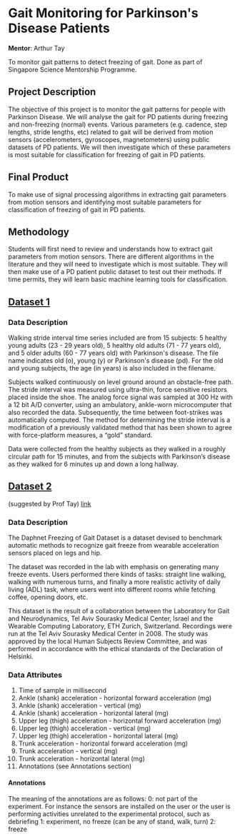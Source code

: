 # Gait Monitoring for Parkinson's Disease Patients
**Mentor**: Arthur Tay

To monitor gait patterns to detect freezing of gait. Done as part of Singapore Science Mentorship Programme.

## Project Description
The objective of this project is to monitor the gait patterns for people with Parkinson Disease. We will analyse the gait for PD patients during freezing and non-freezing (normal) events. Various parameters (e.g. cadence, step lengths, stride lengths, etc) related to gait will be derived from motion sensors (accelerometers, gyroscopes, magnetometers) using public datasets of PD patients. We will then investigate which of these parameters is most suitable for classification for freezing of gait in PD patients.

## Final Product
To make use of signal processing algorithms in extracting gait parameters from motion sensors and identifying most suitable parameters for classification of freezing of gait in PD patients.

## Methodology
Students will first need to review and understands how to extract gait parameters from motion sensors. There are different algorithms in the literature and they will need to investigate which is most suitable. They will then make use of a PD patient public dataset to test out their methods. If time permits, they will learn basic machine learning tools for classification.

## [Dataset 1](https://www.physionet.org/content/gaitdb/1.0.0/)

### Data Description

Walking stride interval time series included are from 15 subjects: 5 healthy young adults (23 - 29 years old), 5 healthy old adults (71 - 77 years old), and 5 older adults (60 - 77 years old) with Parkinson's disease. The file name indicates old (o), young (y) or Parkinson's disease (pd). For the old and young subjects, the age (in years) is also included in the filename.


Subjects walked continuously on level ground around an obstacle-free path. The stride interval was measured using ultra-thin, force sensitive resistors placed inside the shoe. The analog force signal was sampled at 300 Hz with a 12 bit A/D converter, using an ambulatory, ankle-worn microcomputer that also recorded the data. Subsequently, the time between foot-strikes was automatically computed. The method for determining the stride interval is a modification of a previously validated method that has been shown to agree with force-platform measures, a “gold” standard.


Data were collected from the healthy subjects as they walked in a roughly circular path for 15 minutes, and from the subjects with Parkinson’s disease as they walked for 6 minutes up and down a long hallway.

## [Dataset 2](https://archive.ics.uci.edu/ml/datasets/Daphnet+Freezing+of+Gait#:~:text=Data%20Set%20Information%3A,on%20generating%20many%20freeze%20events.)
(suggested by Prof Tay)
[link](https://archive.ics.uci.edu/ml/datasets/Daphnet+Freezing+of+Gait#:~:text=Data%20Set%20Information%3A,on%20generating%20many%20freeze%20events.)

### Data Description

The Daphnet Freezing of Gait Dataset is a dataset devised to benchmark automatic methods to recognize gait freeze from wearable acceleration sensors placed on legs and hip.

The dataset was recorded in the lab with emphasis on generating many freeze events. Users performed there kinds of tasks: straight line walking, walking with numerous turns, and finally a more realistic activity of daily living (ADL) task, where users went into different rooms while fetching coffee, opening doors, etc.

This dataset is the result of a collaboration between the Laboratory for Gait and Neurodynamics, Tel Aviv Sourasky Medical Center, Israel and the Wearable Computing Laboratory, ETH Zurich, Switzerland. Recordings were run at the Tel Aviv Sourasky Medical Center in 2008. The study was approved by the local Human Subjects Review Committee, and was performed in accordance with the ethical standards of the Declaration of Helsinki.

### Data Attributes
1. Time of sample in millisecond
2. Ankle (shank) acceleration - horizontal forward acceleration (mg)
3. Ankle (shank) acceleration - vertical (mg)
4. Ankle (shank) acceleration - horizontal lateral (mg)
5. Upper leg (thigh) acceleration - horizontal forward acceleration (mg)
6. Upper leg (thigh) acceleration - vertical (mg)
7. Upper leg (thigh) acceleration - horizontal lateral (mg)
8. Trunk acceleration - horizontal forward acceleration (mg)
9. Trunk acceleration - vertical (mg)
10. Trunk acceleration - horizontal lateral (mg)
11. Annotations (see Annotations section)

#### Annotations
The meaning of the annotations are as follows:
0: not part of the experiment. For instance the sensors are installed on the user or the user is performing activities unrelated to the experimental protocol, such as debriefing
1: experiment, no freeze (can be any of stand, walk, turn)
2: freeze

